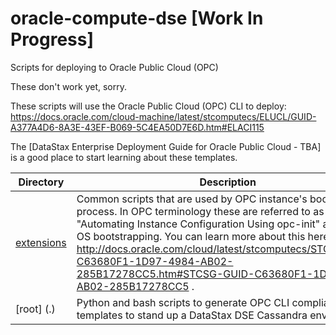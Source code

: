 # oracle-compute-dse [Work In Progress]
Scripts for deploying to Oracle Public Cloud (OPC)

These don't work yet, sorry.

These scripts will use the Oracle Public Cloud (OPC) CLI to deploy: https://docs.oracle.com/cloud-machine/latest/stcomputecs/ELUCL/GUID-A377A4D6-8A3E-43EF-B069-5C4EA50D7E6D.htm#ELACI115

 The [DataStax Enterprise Deployment Guide for Oracle Public Cloud - TBA] is a good place to start learning about these templates.

Directory | Description
--- | ---
[extensions](./extensions) | Common scripts that are used by OPC instance's bootstrapping process.  In OPC terminology these are referred to as "Automating Instance Configuration Using opc-init" a.k.a Linux OS bootstrapping.  You can learn more about this here - http://docs.oracle.com/cloud/latest/stcomputecs/STCSG/GUID-C63680F1-1D97-4984-AB02-285B17278CC5.htm#STCSG-GUID-C63680F1-1D97-4984-AB02-285B17278CC5 .
[root] (.) | Python and bash scripts to generate OPC CLI compliant json templates to stand up a DataStax DSE Cassandra environment.

